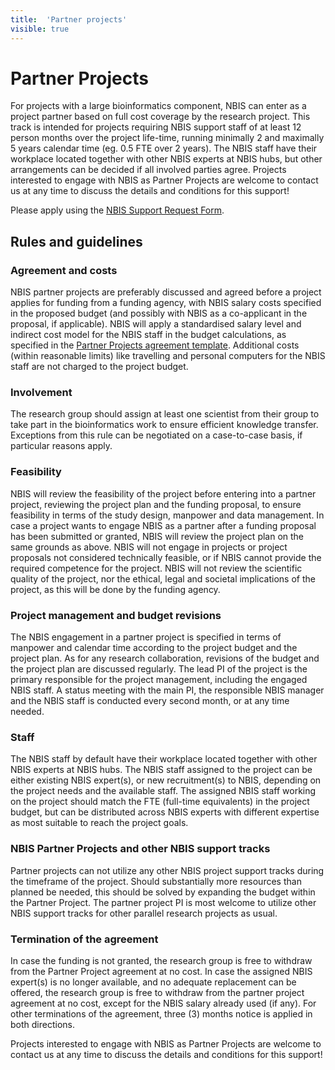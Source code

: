 ```yaml
---
title:  'Partner projects'
visible: true
---
```

    

# Partner Projects

For projects with a large bioinformatics component, NBIS can enter as a project partner based on full cost coverage by the research project. This track is intended for projects requiring NBIS support staff of at least 12 person months over the project life-time, running minimally 2 and maximally 5 years calendar time (eg. 0.5 FTE over 2 years). The NBIS staff have their workplace located together with other NBIS experts at NBIS hubs, but other arrangements can be decided if all involved parties agree. Projects interested to engage with NBIS as Partner Projects are welcome to contact us at any time to discuss the details and conditions for this support!

Please apply using the [NBIS Support Request Form](</support/supportform/index.php?form=partnerproject>).

## Rules and guidelines

### Agreement and costs

NBIS partner projects are preferably discussed and agreed before a project applies for funding from a funding agency, with NBIS salary costs specified in the proposed budget (and possibly with NBIS as a co-applicant in the proposal, if applicable). NBIS will apply a standardised salary level and indirect cost model for the NBIS staff in the budget calculations, as specified in the [Partner Projects agreement template](</assets/doc/nbis-form-pp-ver3.pdf>). Additional costs (within reasonable limits) like travelling and personal computers for the NBIS staff are not charged to the project budget.

### Involvement

The research group should assign at least one scientist from their group to take part in the bioinformatics work to ensure efficient knowledge transfer. Exceptions from this rule can be negotiated on a case-to-case basis, if particular reasons apply.

### Feasibility

NBIS will review the feasibility of the project before entering into a partner project, reviewing the project plan and the funding proposal, to ensure feasibility in terms of the study design, manpower and data management. In case a project wants to engage NBIS as a partner after a funding proposal has been submitted or granted, NBIS will review the project plan on the same grounds as above. NBIS will not engage in projects or project proposals not considered technically feasible, or if NBIS cannot provide the required competence for the project. NBIS will not review the scientific quality of the project, nor the ethical, legal and societal implications of the project, as this will be done by the funding agency.

### Project management and budget revisions

The NBIS engagement in a partner project is specified in terms of manpower and calendar time according to the project budget and the project plan. As for any research collaboration, revisions of the budget and the project plan are discussed regularly. The lead PI of the project is the primary responsible for the project management, including the engaged NBIS staff. A status meeting with the main PI, the responsible NBIS manager and the NBIS staff is conducted every second month, or at any time needed.

### Staff

The NBIS staff by default have their workplace located together with other NBIS experts at NBIS hubs. The NBIS staff assigned to the project can be either existing NBIS expert(s), or new recruitment(s) to NBIS, depending on the project needs and the available staff. The assigned NBIS staff working on the project should match the FTE (full-time equivalents) in the project budget, but can be distributed across NBIS experts with different expertise as most suitable to reach the project goals.

### NBIS Partner Projects and other NBIS support tracks

Partner projects can not utilize any other NBIS project support tracks during the timeframe of the project. Should substantially more resources than planned be needed, this should be solved by expanding the budget within the Partner Project. The partner project PI is most welcome to utilize other NBIS support tracks for other parallel research projects as usual.

### Termination of the agreement

In case the funding is not granted, the research group is free to withdraw from the Partner Project agreement at no cost. In case the assigned NBIS expert(s) is no longer available, and no adequate replacement can be offered, the research group is free to withdraw from the partner project agreement at no cost, except for the NBIS salary already used (if any). For other terminations of the agreement, three (3) months notice is applied in both directions.

Projects interested to engage with NBIS as Partner Projects are welcome to contact us at any time to discuss the details and conditions for this support!
